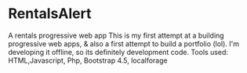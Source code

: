 # RentalsAlert
A rentals progressive web app
This is my first attempt at a building progressive web apps, & also a first attempt to build a portfolio (lol).
I'm developing it offline, so its definitely development code.
Tools used: HTML,Javascript, Php, Bootstrap 4.5, localforage
